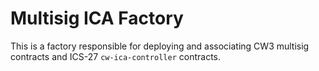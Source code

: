 # Multisig ICA Factory

This is a factory responsible for deploying and associating CW3 multisig contracts and ICS-27 `cw-ica-controller` contracts.
